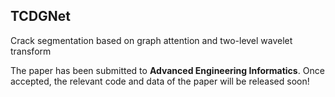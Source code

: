 ## TCDGNet

Crack segmentation based on graph attention and two-level wavelet transform

The paper has been submitted to **Advanced Engineering Informatics**. Once accepted, the relevant code and data of the paper will be released soon!
